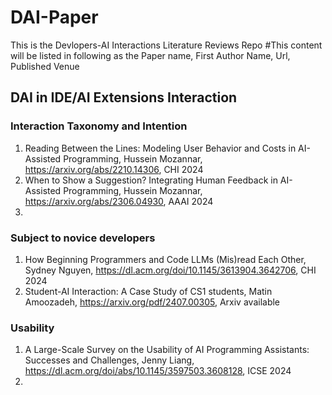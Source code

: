 # DAI-Paper
This is the Devlopers-AI Interactions Literature Reviews Repo
#This content will be listed in following as the Paper name, First Author Name, Url, Published Venue

## DAI in IDE/AI Extensions Interaction 

### Interaction Taxonomy and Intention
1. Reading Between the Lines: Modeling User Behavior and Costs in AI-Assisted Programming, Hussein Mozannar, https://arxiv.org/abs/2210.14306, CHI 2024
2. When to Show a Suggestion? Integrating Human Feedback in AI-Assisted Programming, Hussein Mozannar, https://arxiv.org/abs/2306.04930, AAAI 2024
3. 

### Subject to novice developers
1. How Beginning Programmers and Code LLMs (Mis)read Each Other, Sydney Nguyen, https://dl.acm.org/doi/10.1145/3613904.3642706, CHI 2024
2. Student-AI Interaction: A Case Study of CS1 students, Matin Amoozadeh, https://arxiv.org/pdf/2407.00305, Arxiv available


### Usability
1. A Large-Scale Survey on the Usability of AI Programming Assistants: Successes and Challenges, Jenny Liang, https://dl.acm.org/doi/abs/10.1145/3597503.3608128, ICSE 2024
2. 
